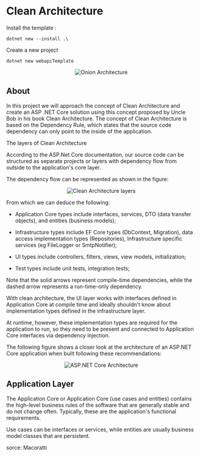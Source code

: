 # Clean Architecture

Install the template :
````
dotnet new --install .\
````
Create a new project
````
dotnet new webapiTemplate
````

<p align="center">
  <img src="https://www.macoratti.net/20/10/aspc_cleanarq11.jpg" alt="Onion Architecture"/>
</p>

## About <a name = "about"></a>

In this project we will approach the concept of Clean Architecture and create an ASP .NET Core solution using this concept proposed by Uncle Bob in his book Clean Architecture.
The concept of Clean Architecture is based on the Dependency Rule, which states that the source code dependency can only point to the inside of the application.

The layers of Clean Architecture

According to the ASP.Net Core documentation, our source code can be structured as separate projects or layers with dependency flow from outside to the application's core layer.

The dependency flow can be represented as shown in the figure:
<p align="center">
  <img src="https://www.macoratti.net/20/10/aspc_cleanarq12.jpg" alt="Clean Architecture layers"/>
</p>

From which we can deduce the following:

- Application Core types include interfaces, services, DTO (data transfer objects), and entities (business models);
 
- Infrastructure types include EF Core types (DbContext, Migration), data access implementation types (Repositories), Infrastructure specific services (eg FileLogger or SmtpNotifier);
 
- UI types include controllers, filters, views, view models, initialization;
 
- Test types include unit tests, integration tests;

Note that the solid arrows represent compile-time dependencies, while the dashed arrow represents a run-time-only dependency.

With clean architecture, the UI layer works with interfaces defined in Application Core at compile time and ideally shouldn't know about implementation types defined in the infrastructure layer.

At runtime, however, these implementation types are required for the application to run, so they need to be present and connected to Application Core interfaces via dependency injection.

The following figure shows a closer look at the architecture of an ASP.NET Core application when built following these recommendations:

<p align="center">
  <img src="https://www.macoratti.net/20/10/aspc_cleanarq18.png" alt="ASP.NET Core Architecture"/>
</p>

## Application Layer <a name = "application_layer"></a>

The Application Core or Application Core (use cases and entities) contains the high-level business rules of the software that are generally stable and do not change often. Typically, these are the application's functional requirements.

Use cases can be interfaces or services, while entities are usually business model classes that are persistent.

sorce: Macoratti
